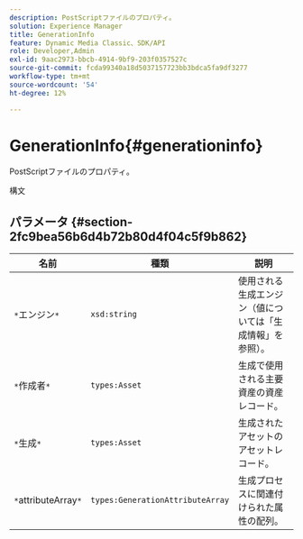 ```yaml
---
description: PostScriptファイルのプロパティ。
solution: Experience Manager
title: GenerationInfo
feature: Dynamic Media Classic、SDK/API
role: Developer,Admin
exl-id: 9aac2973-bbcb-4914-9bf9-203f0357527c
source-git-commit: fcda99340a18d5037157723bb3bdca5fa9df3277
workflow-type: tm+mt
source-wordcount: '54'
ht-degree: 12%

---
```


# GenerationInfo{#generationinfo}

PostScriptファイルのプロパティ。

構文

## パラメータ {#section-2fc9bea56b6d4b72b80d4f04c5f9b862}

| 名前 | 種類 | 説明 |
|---|---|---|
| `*`エンジン`*` | `xsd:string` | 使用される生成エンジン（値については「生成情報」を参照）。 |
| `*`作成者`*` | `types:Asset` | 生成で使用される主要資産の資産レコード。 |
| `*`生成`*` | `types:Asset` | 生成されたアセットのアセットレコード。 |
| `*`attributeArray`*` | `types:GenerationAttributeArray` | 生成プロセスに関連付けられた属性の配列。 |
